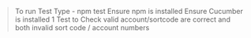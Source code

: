 > To run Test Type - npm test
> Ensure npm is installed
> Ensure Cucumber is installed
> 1 Test to Check valid account/sortcode are correct and both invalid sort code  / account numbers 